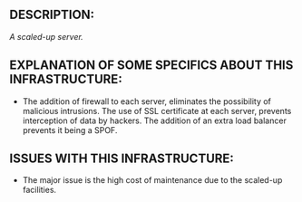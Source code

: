 ## DESCRIPTION:
*A scaled-up server.*

## EXPLANATION OF SOME SPECIFICS ABOUT THIS INFRASTRUCTURE:
+ The addition of firewall to each server, eliminates the possibility of malicious intrusions. The use of SSL certificate at each server, prevents interception of data by hackers. The addition of an extra load balancer prevents it being a SPOF.

## ISSUES WITH THIS INFRASTRUCTURE:
+ The major issue is the high cost of maintenance due to the scaled-up facilities.
